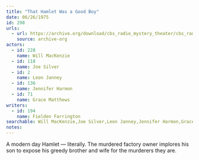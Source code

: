 ```yaml
---
title: "That Hamlet Was a Good Boy"
date: 06/26/1975
id: 298
urls: 
  - url: https://archive.org/download/cbs_radio_mystery_theater/cbs_radio_mystery_theater-0251-0300.zip/cbs_radio_mystery_theater-0251-0300%2Fcbsrmt_0298_that_hamlet_was_a_good_boy.mp3
    source: archive-org
actors:  
  - id: 228
    name: Will MacKenzie  
  - id: 118
    name: Joe Silver  
  - id: 2
    name: Leon Janney  
  - id: 136
    name: Jennifer Harmon  
  - id: 71
    name: Grace Matthews
writers:  
  - id: 194
    name: Fielden Farrington
searchable: Will MacKenzie,Joe Silver,Leon Janney,Jennifer Harmon,Grace Matthews Fielden Farrington
notes:  
---
```

A modern day Hamlet — literally. The murdered factory owner implores his son to expose his greedy brother and wife for the murderers they are.